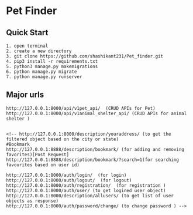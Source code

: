 # Pet Finder
<!-- ```
Greendoor-Buying/Selling platform for hobby gardners:

An online platform for gardners,built using Django REST
API,PostgreSQL Database,Amazon S3,Django-rest-auth and more.

``` -->

## Quick Start
```
1. open terminal
2. create a new directory
3. git clone https://github.com/shashikant231/Pet_finder.git
4. pip3 install -r requirements.txt
5. python3 manage.py makemigrations
6. python manage.py migrate
7. python manage.py runserver
```


## Major urls
```
http://127.0.0.1:8000/api/v1pet_api/  (CRUD APIs for Pet)
http://127.0.0.1:8000/api/v1animal_shelter_api/ (CRUD APIs for animal shelter )


<!-- http://127.0.0.1:8000/description/youraddress/ (to get the filtered object based on the city or state)
#Bookmark
http://127.0.0.1:8888/description/bookmark/ (for adding and removing favorites)[Post Request]
http://127.0.0.1:8888/description/bookmark/?search=1(for searching favourites based on user id)

http://127.0.0.1:8000/auth/login/  (for login)
http://127.0.0.1:8000/auth/logout/  (for logout)
http://127.0.0.1:8000/auth/registration/  (for registration )
http://127.0.0.1:8000/auth/user/ (to get logined user object)
http://127.0.0.1:8000/description/allusers/ (to get list of user objects as response)
http://127.0.0.1:8000/auth/password/change/ (to change password ) -->